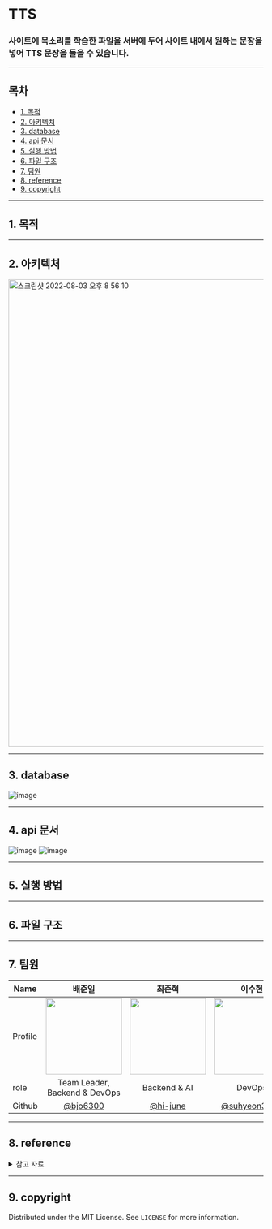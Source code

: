 # TTS
### 사이트에 목소리를 학습한 파일을 서버에 두어 사이트 내에서 원하는 문장을 넣어 TTS 문장을 들을 수 있습니다.
<!-- 동작하는 gif 같이 첨부 -->
<hr>

## 목차
  - [1. 목적](#1-목적)
  - [2. 아키텍처](#2-아키텍처)
  - [3. database](#3-database)
  - [4. api 문서](#4-api-문서)
  - [5. 실행 방법](#5-실행-방법)
  - [6. 파일 구조](#6-파일-구조)
  - [7. 팀원](#7-팀원)
  - [8. reference](#8-reference)
  - [9. copyright](#9-copyright)

<hr>

## 1. 목적

<hr>

## 2. 아키텍처
<img width="921" alt="스크린샷 2022-08-03 오후 8 56 10" src="https://user-images.githubusercontent.com/70627982/182602386-c5919ba2-ac66-43a0-86c2-ed7f12c6d3f2.png">

<hr>

## 3. database
![image](https://user-images.githubusercontent.com/70627982/182619271-eba06844-0b6e-4861-8e7d-76645acf0fd0.png)

<hr>

## 4. api 문서
![image](https://user-images.githubusercontent.com/70627982/182622232-264fd05c-487a-4ba9-98f5-5f7b2fc45344.png)
![image](https://user-images.githubusercontent.com/70627982/182622359-09d1961c-72d5-4634-be02-abe055142fc1.png)

<hr>

## 5. 실행 방법

<hr>

## 6. 파일 구조

<hr>

## 7. 팀원

| Name    | <center>배준일</center>|<center>최준혁</center> |<center> 이수현 </center> | <center>김혜진</center> | <center>구지혜</center>
| ------- | --------------------------------------------- | ------------------------------------ | --------------------------------------------- | --------------------------------------- | --------------------------------------- |
| Profile | <img width="150px" src="https://avatars.githubusercontent.com/u/70627982?v=4" />|<img width="150px" src="https://avatars.githubusercontent.com/u/98803599?v=4" />| <img width="150px" src="https://avatars.githubusercontent.com/u/105929978?v=4" />| <img width="150px" src="https://avatars.githubusercontent.com/u/76868442?v=4" />| <img width="150px" src="https://avatars.githubusercontent.com/u/105404542?v=4" />|
| role    | <center>Team Leader, <br>Backend & DevOps</center>   | <center>Backend & AI</center>    | <center>DevOps  </center>  | <center>Frontend</center> | <center>Frontend</center> |
| Github  | <center>[@bjo6300](https://github.com/bjo6300)</center> | <center>[@hi-june](https://github.com/hi-june)</center> | <center>[@suhyeon3484](https://github.com/suhyeon3484)</center> | <center>[@llmeajinll](https://github.com/llmeajinll)</center> | <center>[@jihye9549](https://github.com/jihye9549) </center>| 

<hr>

## 8. reference

<details>
<summary>참고 자료</summary>
<div markdown="1">

- [내 목소리로 TTS 만들기](https://sce-tts.github.io/#/v2/index)

- [flask & g2pk in Docker](https://github.com/litsynp/flask-g2pk)

</div>
</details>

<hr>

## 9. copyright

Distributed under the MIT License. See `LICENSE` for more information.

